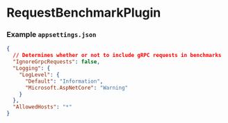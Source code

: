 # RequestBenchmarkPlugin  

### Example `appsettings.json`  
```json
{
  // Determines whether or not to include gRPC requests in benchmarks
  "IgnoreGrpcRequests": false,
  "Logging": {
    "LogLevel": {
      "Default": "Information",
      "Microsoft.AspNetCore": "Warning"
    }
  },
  "AllowedHosts": "*"
}
```
